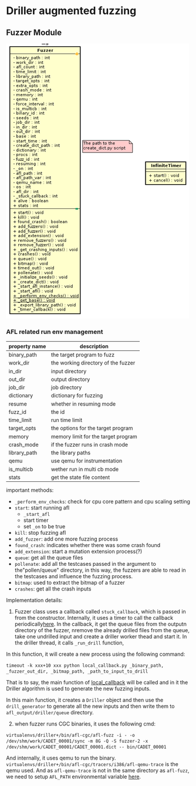 # Driller augmented fuzzing


## Fuzzer Module

![Class Diagram of Fuzzer](./Fuzzer_class.png)

### AFL related run env management

| property name | description |
| --------------|-------------|
| binary\_path  | the target program to fuzz |
| work\_dir     | the working directory of the fuzzer |
| in\_dir       | input directory |
| out\_dir      | output directory |
| job\_dir      | job directory    |
| dictionary    | dictionary for fuzzing |
| resume        | whether in resuming mode |
|fuzz\_id       | the id|
| time\_limit   | run time limit |
| target\_opts  | the options for the target program |
| memory        | memory limit for the target program |
| crash\_mode   | if the fuzzer runs in crash mode |
| library\_path | the library paths |
| qemu          | use qemu for instrumentation |
| is\_multicb   | wether run in multi cb mode |
| stats         | get the state file content |

important methods:
- `_perform_env_checks`: check for cpu core pattern and cpu scaling setting
- `start`: start running afl
  - `_start_afl`
  - start timer
  - set `_on` to be true
- `kill`: stop fuzzing afl
- `add_fuzzer`: add one more fuzzing process
- `found_crash`: indicates whether there was some crash found
- `add_extension`:  start a mutation extension process(?)
- `queue`: get all the queue files
- `pollenate`: add all the testcases passed in the argument to the"pollen/queue"
   directory, in this way, the fuzzers are able to read in the testcases and
   influence the fuzzing process.
- `bitmap`: used to extract the bitmap of a fuzzer
- `crashes`: get all the crash inputs


Implementation details:

1. Fuzzer class uses a callback called `stuck_callback`, which is passed in from
the constructor. Internally, it uses a timer to call the callback
periodically[here](https://hexdump.cs.purdue.edu/source/xref/fuzzer/fuzzer/fuzzer.py#650).
In the callback, it get the queue files from the outputn directory of the fuzzer,
nremove the already drilled files from the queue, take one undrilled input and create a
driller worker thead and start it. In the driller thread, it calls `_run_drill` function,

In this function, it will create a new process using the following command:

```
timeout -k xxx+10 xxx python local_callback.py _binary_path, _fuzzer_out_dir, _bitmap_path, _path_to_input_to_drill
```
That is to say, the main function of [local_callback](https://hexdump.cs.purdue.edu/source/xref/driller/driller/local_callback.py)
will be called and in it the Driller algorithm is used to generate the new fuzzing inputs.

In this main function, it creates a `Driller` object and then use the `drill_generator`
to generate all the new inputs and then write them to `afl_output/driller/queue` directory.

2. when fuzzer runs CGC binaries, it uses the following cmd:
```
virtualenvs/driller+/bin/afl-cgc/afl-fuzz -i - -o /dev/shm/work/CADET_00001/sync -m 8G -Q -S fuzzer-2 -x /dev/shm/work/CADET_00001/CADET_00001.dict -- bin/CADET_00001
```

And internally, it uses qemu to run the binary.
`virtualenvs/driller+/bin/afl-cgc/tracers/i386/afl-qemu-trace` is the qemu used.
And as `afl-qemu-trace` is not in the same directory as `afl-fuzz`, we need to
setup `AFL_PATH` environmental variable [here](https://hexdump.cs.purdue.edu/source/xref/fuzzer/fuzzer/fuzzer.py#230).
